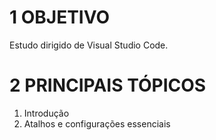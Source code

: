 # 1 OBJETIVO

Estudo dirigido de Visual Studio Code.  

# 2 PRINCIPAIS TÓPICOS

1.  Introdução  
2.  Atalhos e configurações essenciais  
